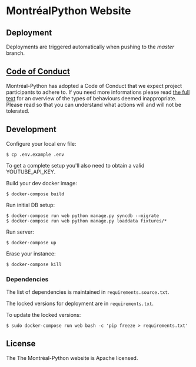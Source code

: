 # MontréalPython Website

## Deployment

Deployments are triggered automatically when pushing to the *master* branch.

## [Code of Conduct](https://github.com/mtlpy/code-of-conduct)

Montréal-Python has adopted a Code of Conduct that we expect project
participants to adhere to. If you need more informations please read
[the full text](https://github.com/mtlpy/code-of-conduct) for an overview of the
types of behaviours deemed inappropriate. Please read so that you can understand
what actions will and will not be tolerated.

## Development

Configure your local env file:

    $ cp .env.example .env

To get a complete setup you'll also need to obtain a valid YOUTUBE_API_KEY.

Build your dev docker image:

    $ docker-compose build

Run initial DB setup:

    $ docker-compose run web python manage.py syncdb --migrate
    $ docker-compose run web python manage.py loaddata fixtures/*

Run server:

    $ docker-compose up

Erase your instance:

    $ docker-compose kill

### Dependencies

The list of dependencies is maintained in `requirements.source.txt`.

The locked versions for deployment are in `requirements.txt`.

To update the locked versions:

    $ sudo docker-compose run web bash -c 'pip freeze > requirements.txt'

## License

The The Montréal-Python website is Apache licensed.
